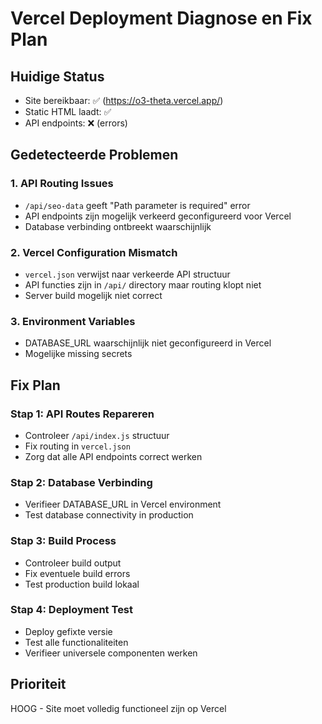 # Vercel Deployment Diagnose en Fix Plan

## Huidige Status
- Site bereikbaar: ✅ (https://o3-theta.vercel.app/)
- Static HTML laadt: ✅
- API endpoints: ❌ (errors)

## Gedetecteerde Problemen

### 1. API Routing Issues
- `/api/seo-data` geeft "Path parameter is required" error
- API endpoints zijn mogelijk verkeerd geconfigureerd voor Vercel
- Database verbinding ontbreekt waarschijnlijk

### 2. Vercel Configuration Mismatch
- `vercel.json` verwijst naar verkeerde API structuur
- API functies zijn in `/api/` directory maar routing klopt niet
- Server build mogelijk niet correct

### 3. Environment Variables
- DATABASE_URL waarschijnlijk niet geconfigureerd in Vercel
- Mogelijke missing secrets

## Fix Plan

### Stap 1: API Routes Repareren
- Controleer `/api/index.js` structuur
- Fix routing in `vercel.json`
- Zorg dat alle API endpoints correct werken

### Stap 2: Database Verbinding
- Verifieer DATABASE_URL in Vercel environment
- Test database connectivity in production

### Stap 3: Build Process
- Controleer build output
- Fix eventuele build errors
- Test production build lokaal

### Stap 4: Deployment Test
- Deploy gefixte versie
- Test alle functionaliteiten
- Verifieer universele componenten werken

## Prioriteit
HOOG - Site moet volledig functioneel zijn op Vercel